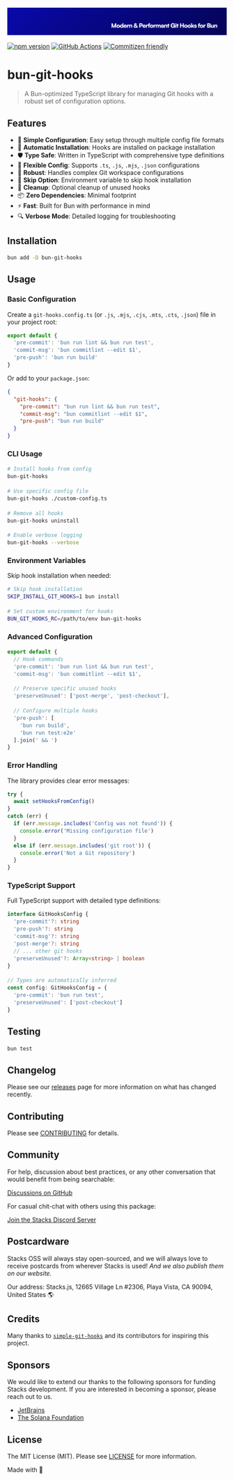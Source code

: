 <p align="center"><img src=".github/art/cover.jpg" alt="Social Card of this repo"></p>

[![npm version][npm-version-src]][npm-version-href]
[![GitHub Actions][github-actions-src]][github-actions-href]
[![Commitizen friendly](https://img.shields.io/badge/commitizen-friendly-brightgreen.svg)](http://commitizen.github.io/cz-cli/)
<!-- [![npm downloads][npm-downloads-src]][npm-downloads-href] -->
<!-- [![Codecov][codecov-src]][codecov-href] -->

# bun-git-hooks

> A Bun-optimized TypeScript library for managing Git hooks with a robust set of configuration options.

## Features

- 🎯 **Simple Configuration**: Easy setup through multiple config file formats
- 🔄 **Automatic Installation**: Hooks are installed on package installation
- 🛡️ **Type Safe**: Written in TypeScript with comprehensive type definitions
- 🔧 **Flexible Config**: Supports `.ts`, `.js`, `.mjs`, `.json` configurations
- 💪 **Robust**: Handles complex Git workspace configurations
- 🚫 **Skip Option**: Environment variable to skip hook installation
- 🧹 **Cleanup**: Optional cleanup of unused hooks
- 📦 **Zero Dependencies**: Minimal footprint
- ⚡ **Fast**: Built for Bun with performance in mind
- 🔍 **Verbose Mode**: Detailed logging for troubleshooting

## Installation

```bash
bun add -D bun-git-hooks
```

## Usage

### Basic Configuration

Create a `git-hooks.config.ts` (or `.js`, `.mjs`, `.cjs`, `.mts`, `.cts`, `.json`) file in your project root:

```ts
export default {
  'pre-commit': 'bun run lint && bun run test',
  'commit-msg': 'bun commitlint --edit $1',
  'pre-push': 'bun run build'
}
```

Or add to your `package.json`:

```json
{
  "git-hooks": {
    "pre-commit": "bun run lint && bun run test",
    "commit-msg": "bun commitlint --edit $1",
    "pre-push": "bun run build"
  }
}
```

### CLI Usage

```bash
# Install hooks from config
bun-git-hooks

# Use specific config file
bun-git-hooks ./custom-config.ts

# Remove all hooks
bun-git-hooks uninstall

# Enable verbose logging
bun-git-hooks --verbose
```

### Environment Variables

Skip hook installation when needed:

```bash
# Skip hook installation
SKIP_INSTALL_GIT_HOOKS=1 bun install

# Set custom environment for hooks
BUN_GIT_HOOKS_RC=/path/to/env bun-git-hooks
```

### Advanced Configuration

```ts
export default {
  // Hook commands
  'pre-commit': 'bun run lint && bun run test',
  'commit-msg': 'bun commitlint --edit $1',

  // Preserve specific unused hooks
  'preserveUnused': ['post-merge', 'post-checkout'],

  // Configure multiple hooks
  'pre-push': [
    'bun run build',
    'bun run test:e2e'
  ].join(' && ')
}
```

### Error Handling

The library provides clear error messages:

```ts
try {
  await setHooksFromConfig()
}
catch (err) {
  if (err.message.includes('Config was not found')) {
    console.error('Missing configuration file')
  }
  else if (err.message.includes('git root')) {
    console.error('Not a Git repository')
  }
}
```

### TypeScript Support

Full TypeScript support with detailed type definitions:

```ts
interface GitHooksConfig {
  'pre-commit'?: string
  'pre-push'?: string
  'commit-msg'?: string
  'post-merge'?: string
  // ... other git hooks
  'preserveUnused'?: Array<string> | boolean
}

// Types are automatically inferred
const config: GitHooksConfig = {
  'pre-commit': 'bun run test',
  'preserveUnused': ['post-checkout']
}
```

## Testing

```bash
bun test
```

## Changelog

Please see our [releases](https://github.com/stackjs/bun-git-hooks/releases) page for more information on what has changed recently.

## Contributing

Please see [CONTRIBUTING](.github/CONTRIBUTING.md) for details.

## Community

For help, discussion about best practices, or any other conversation that would benefit from being searchable:

[Discussions on GitHub](https://github.com/stacksjs/bun-git-hooks/discussions)

For casual chit-chat with others using this package:

[Join the Stacks Discord Server](https://discord.gg/stacksjs)

## Postcardware

Stacks OSS will always stay open-sourced, and we will always love to receive postcards from wherever Stacks is used! _And we also publish them on our website._

Our address: Stacks.js, 12665 Village Ln #2306, Playa Vista, CA 90094, United States 🌎

## Credits

Many thanks to [`simple-git-hooks`](https://github.com/toplenboren/simple-git-hooks) and its contributors for inspiring this project.

## Sponsors

We would like to extend our thanks to the following sponsors for funding Stacks development. If you are interested in becoming a sponsor, please reach out to us.

- [JetBrains](https://www.jetbrains.com/)
- [The Solana Foundation](https://solana.com/)

## License

The MIT License (MIT). Please see [LICENSE](LICENSE.md) for more information.

Made with 💙

<!-- Badges -->
[npm-version-src]: https://img.shields.io/npm/v/bun-git-hooks?style=flat-square
[npm-version-href]: https://npmjs.com/package/bun-git-hooks
[github-actions-src]: https://img.shields.io/github/actions/workflow/status/stacksjs/bun-git-hooks/ci.yml?style=flat-square&branch=main
[github-actions-href]: https://github.com/stacksjs/bun-git-hooks/actions?query=workflow%3Aci

<!-- [codecov-src]: https://img.shields.io/codecov/c/gh/stacksjs/bun-git-hooks/main?style=flat-square
[codecov-href]: https://codecov.io/gh/stacksjs/bun-git-hooks -->
